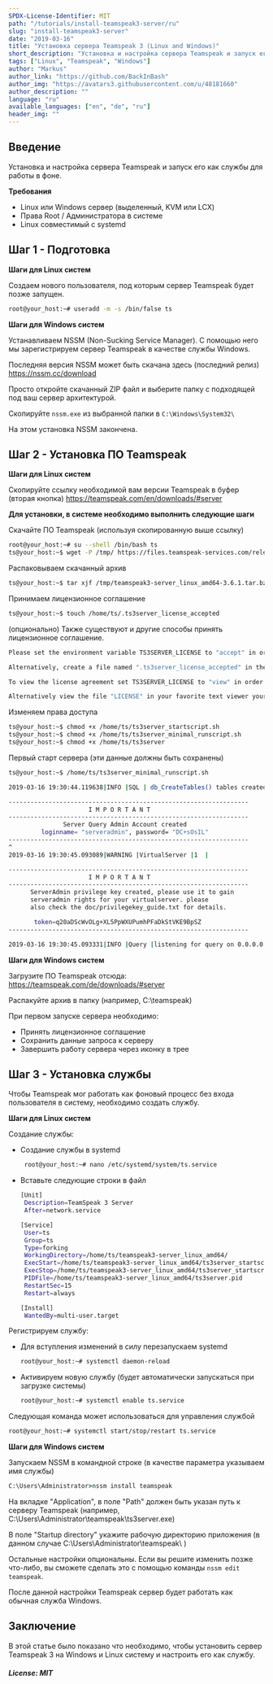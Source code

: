```yaml
---
SPDX-License-Identifier: MIT
path: "/tutorials/install-teamspeak3-server/ru"
slug: "install-teamspeak3-server"
date: "2019-03-16"
title: "Установка сервера Teamspeak 3 (Linux and Windows)"
short_description: "Установка и настройка сервера Teamspeak и запуск его как службы для работы в фоне."
tags: ["Linux", "Teamspeak", "Windows"]
author: "Markus"
author_link: "https://github.com/BackInBash"
author_img: "https://avatars3.githubusercontent.com/u/48181660"
author_description: ""
language: "ru"
available_languages: ["en", "de", "ru"]
header_img: ""
---
```



## Введение

Установка и настройка сервера Teamspeak и запуск его как службы для работы в фоне.

**Требования**
+ Linux или Windows сервер (выделенный, KVM или LCX)
+ Права Root / Администратора в системе
+ Linux cовместимый с systemd

## Шаг 1 - Подготовка

**Шаги для Linux систем**

Создаем нового пользователя, под которым сервер Teamspeak будет позже запущен.

```bash
root@your_host:~# useradd -m -s /bin/false ts
```

**Шаги для Windows систем**

Устанавливаем NSSM (Non-Sucking Service Manager). С помощью него мы зарегистрируем сервер Teamspeak в качестве службы Windows.

Последняя версия NSSM может быть скачана здесь (последний релиз)
https://nssm.cc/download

Просто откройте скачанный ZIP файл и выберите папку с подходящей под ваш сервер архитектурой.

Скопируйте `nssm.exe` из выбранной папки в `C:\Windows\System32\`

На этом установка NSSM закончена.

## Шаг 2 - Установка ПО Teamspeak

**Шаги для Linux систем**

Скопируйте ссылку необходимой вам версии Teamspeak в буфер (вторая кнопка)
https://teamspeak.com/en/downloads/#server

**Для установки, в системе необходимо выполнить следующие шаги**

Скачайте ПО Teamspeak (используя скопированную выше ссылку)

```bash
root@your_host:~# su --shell /bin/bash ts
ts@your_host:~$ wget -P /tmp/ https://files.teamspeak-services.com/releases/server/3.6.1/teamspeak3-server_linux_amd64-3.6.1.tar.bz2
```
Распаковываем скачанный архив

```bash
ts@your_host:~$ tar xjf /tmp/teamspeak3-server_linux_amd64-3.6.1.tar.bz2 -C /home/ts
```

Принимаем лицензионное соглашение

```bash
ts@your_host:~$ touch /home/ts/.ts3server_license_accepted
```

(опционально) Также существуют и другие способы принять лицензионное соглашение.

```bash
Please set the environment variable TS3SERVER_LICENSE to "accept" in order to accept the license agreement.

Alternatively, create a file named ".ts3server_license_accepted" in the working directory or start the server with the command line parameter "license_accepted=1".

To view the license agreement set TS3SERVER_LICENSE to "view" in order to print the license to the console.

Alternatively view the file "LICENSE" in your favorite text viewer yourself.
```

Изменяем права доступа

```bash
ts@your_host:~$ chmod +x /home/ts/ts3server_startscript.sh
ts@your_host:~$ chmod +x /home/ts/ts3server_minimal_runscript.sh
ts@your_host:~$ chmod +x /home/ts/ts3server
``` 

Первый старт сервера (эти данные должны быть сохранены)

```bash
ts@your_host:~$ /home/ts/ts3server_minimal_runscript.sh

2019-03-16 19:30:44.119638|INFO |SQL | db_CreateTables() tables created

------------------------------------------------------------------
                      I M P O R T A N T                           
------------------------------------------------------------------
               Server Query Admin Account created                 
         loginname= "serveradmin", password= "DC+sOsIL"
------------------------------------------------------------------
^
2019-03-16 19:30:45.093089|WARNING |VirtualServer |1  |

------------------------------------------------------------------
                      I M P O R T A N T                           
------------------------------------------------------------------
      ServerAdmin privilege key created, please use it to gain 
      serveradmin rights for your virtualserver. please
      also check the doc/privilegekey_guide.txt for details.

       token=q20aDScWvOLg+XL5PpWXUPumhPFaDkStVKE9BpSZ
------------------------------------------------------------------

2019-03-16 19:30:45.093331|INFO |Query |listening for query on 0.0.0.0:10011, [::]:10011
```

**Шаги для Windows систем**

Загрузите ПО Teamspeak отсюда:
https://teamspeak.com/de/downloads/#server

Распакуйте архив в папку (например, C:\teamspeak)

При первом запуске сервера необходимо:
+ Принять лицензионное соглашение
+ Сохранить данные запроса к серверу
+ Завершить работу сервера через иконку в трее

## Шаг 3 - Установка службы

Чтобы Teamspeak мог работать как фоновый процесс без входа пользователя в систему, необходимо создать службу.

**Шаги для Linux систем**

Создание службы:

+ Создание службы в systemd
  ```bash
   root@your_host:~# nano /etc/systemd/system/ts.service
   ```
+ Вставьте следующие строки в файл
   ```bash
   [Unit]
    Description=TeamSpeak 3 Server
    After=network.service

   [Service]
    User=ts
    Group=ts
    Type=forking
    WorkingDirectory=/home/ts/teamspeak3-server_linux_amd64/
    ExecStart=/home/ts/teamspeak3-server_linux_amd64/ts3server_startscript.sh start
    ExecStop=/home/ts/teamspeak3-server_linux_amd64/ts3server_startscript.sh stop
    PIDFile=/home/ts/teamspeak3-server_linux_amd64/ts3server.pid
    RestartSec=15
    Restart=always

   [Install]
    WantedBy=multi-user.target
   ```
   
Регистрируем службу:

+ Для вступления изменений в силу перезапускаем systemd
  ```bash
  root@your_host:~# systemctl daemon-reload
  ```
+ Активируем новую службу (будет автоматически запускаться при загрузке системы)
  ```bash
  root@your_host:~# systemctl enable ts.service
  ```

Следующая команда может использоваться для управления службой
```bash
root@your_host:~# systemctl start/stop/restart ts.service
 ``` 

**Шаги для Windows систем**

Запускаем NSSM в командной строке (в качестве параметра указываем имя службы)

```cmd
C:\Users\Administrator>nssm install teamspeak
```

На вкладке "Application", в поле "Path" должен быть указан путь к серверу Teamspeak (например, C:\Users\Administrator\teamspeak\ts3server.exe)

В поле "Startup directory" укажите рабочую директорию приложения (в данном случае C:\Users\Administrator\teamspeak\ )

Остальные настройки опциональны. Если вы решите изменить позже что-либо, вы сможете сделать это с помощью команды `nssm edit teamspeak`.

После данной настройки Teamspeak сервер будет работать как обычная служба Windows.

## Заключение

В этой статье было показано что необходимо, чтобы установить сервер Teamspeak 3 на Windows и Linux систему и настроить его как службу.

##### License: MIT

<!---

Contributors's Certificate of Origin

By making a contribution to this project, I certify that:

(a) The contribution was created in whole or in part by me and I have
    the right to submit it under the license indicated in the file; or

(b) The contribution is based upon previous work that, to the best of my
    knowledge, is covered under an appropriate license and I have the
    right under that license to submit that work with modifications,
    whether created in whole or in part by me, under the same license
    (unless I am permitted to submit under a different license), as
    indicated in the file; or

(c) The contribution was provided directly to me by some other person
    who certified (a), (b) or (c) and I have not modified it.

(d) I understand and agree that this project and the contribution are
    public and that a record of the contribution (including all personal
    information I submit with it, including my sign-off) is maintained
    indefinitely and may be redistributed consistent with this project
    or the license(s) involved.

Signed-off-by: Markus, markus@omg-network.de

-->
